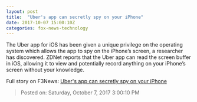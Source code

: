 ```yaml
---
layout: post
title:  "Uber's app can secretly spy on your iPhone"
date: 2017-10-07 15:00:10Z
categories: fox-news-technology
---
```


The Uber app for iOS has been given a unique privilege on the operating system which allows the app to spy on the iPhone’s screen, a researcher has discovered. ZDNet reports that the Uber app can read the screen buffer in iOS, allowing it to view and potentially record anything on your iPhone’s screen without your knowledge.


Full story on F3News: [Uber's app can secretly spy on your iPhone](http://www.f3nws.com/n/3sJQDB)

> Posted on: Saturday, October 7, 2017 3:00:10 PM
